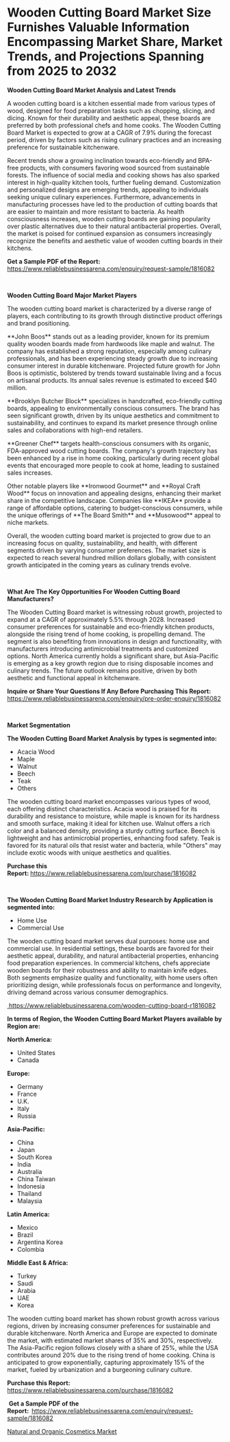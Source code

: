 <p><h1>Wooden Cutting Board Market Size Furnishes Valuable Information Encompassing Market Share, Market Trends, and Projections Spanning from 2025 to 2032</h1></p><p><strong>Wooden Cutting Board Market Analysis and Latest Trends</strong></p>
<p><p>A wooden cutting board is a kitchen essential made from various types of wood, designed for food preparation tasks such as chopping, slicing, and dicing. Known for their durability and aesthetic appeal, these boards are preferred by both professional chefs and home cooks. The Wooden Cutting Board Market is expected to grow at a CAGR of 7.9% during the forecast period, driven by factors such as rising culinary practices and an increasing preference for sustainable kitchenware.</p><p>Recent trends show a growing inclination towards eco-friendly and BPA-free products, with consumers favoring wood sourced from sustainable forests. The influence of social media and cooking shows has also sparked interest in high-quality kitchen tools, further fueling demand. Customization and personalized designs are emerging trends, appealing to individuals seeking unique culinary experiences. Furthermore, advancements in manufacturing processes have led to the production of cutting boards that are easier to maintain and more resistant to bacteria. As health consciousness increases, wooden cutting boards are gaining popularity over plastic alternatives due to their natural antibacterial properties. Overall, the market is poised for continued expansion as consumers increasingly recognize the benefits and aesthetic value of wooden cutting boards in their kitchens.</p></p>
<p><strong>Get a Sample PDF of the Report:&nbsp;</strong> <a href="https://www.reliablebusinessarena.com/enquiry/request-sample/1816082?utm_campaign=2942&utm_medium=2&utm_source=Github&utm_content=ia&utm_term=04042025&utm_id=wooden-cutting-board">https://www.reliablebusinessarena.com/enquiry/request-sample/1816082</a></p>
<p>&nbsp;</p>
<p><strong>Wooden Cutting Board Major Market Players</strong></p>
<p><p>The wooden cutting board market is characterized by a diverse range of players, each contributing to its growth through distinctive product offerings and brand positioning. </p><p>**John Boos** stands out as a leading provider, known for its premium quality wooden boards made from hardwoods like maple and walnut. The company has established a strong reputation, especially among culinary professionals, and has been experiencing steady growth due to increasing consumer interest in durable kitchenware. Projected future growth for John Boos is optimistic, bolstered by trends toward sustainable living and a focus on artisanal products. Its annual sales revenue is estimated to exceed $40 million.</p><p>**Brooklyn Butcher Block** specializes in handcrafted, eco-friendly cutting boards, appealing to environmentally conscious consumers. The brand has seen significant growth, driven by its unique aesthetics and commitment to sustainability, and continues to expand its market presence through online sales and collaborations with high-end retailers.</p><p>**Greener Chef** targets health-conscious consumers with its organic, FDA-approved wood cutting boards. The company's growth trajectory has been enhanced by a rise in home cooking, particularly during recent global events that encouraged more people to cook at home, leading to sustained sales increases.</p><p>Other notable players like **Ironwood Gourmet** and **Royal Craft Wood** focus on innovation and appealing designs, enhancing their market share in the competitive landscape. Companies like **IKEA** provide a range of affordable options, catering to budget-conscious consumers, while the unique offerings of **The Board Smith** and **Musowood** appeal to niche markets.</p><p>Overall, the wooden cutting board market is projected to grow due to an increasing focus on quality, sustainability, and health, with different segments driven by varying consumer preferences. The market size is expected to reach several hundred million dollars globally, with consistent growth anticipated in the coming years as culinary trends evolve.</p></p>
<p>&nbsp;</p>
<p><strong>What Are The Key Opportunities For Wooden Cutting Board Manufacturers?</strong></p>
<p><p>The Wooden Cutting Board market is witnessing robust growth, projected to expand at a CAGR of approximately 5.5% through 2028. Increased consumer preferences for sustainable and eco-friendly kitchen products, alongside the rising trend of home cooking, is propelling demand. The segment is also benefiting from innovations in design and functionality, with manufacturers introducing antimicrobial treatments and customized options. North America currently holds a significant share, but Asia-Pacific is emerging as a key growth region due to rising disposable incomes and culinary trends. The future outlook remains positive, driven by both aesthetic and functional appeal in kitchenware.</p></p>
<p><strong>Inquire or Share Your Questions If Any Before Purchasing This Report:</strong> <a href="https://www.reliablebusinessarena.com/enquiry/pre-order-enquiry/1816082?utm_campaign=2942&utm_medium=2&utm_source=Github&utm_content=ia&utm_term=04042025&utm_id=wooden-cutting-board">https://www.reliablebusinessarena.com/enquiry/pre-order-enquiry/1816082</a></p>
<p>&nbsp;</p>
<p><strong>Market Segmentation</strong></p>
<p><strong>The Wooden Cutting Board Market Analysis by types is segmented into:</strong></p>
<p><ul><li>Acacia Wood</li><li>Maple</li><li>Walnut</li><li>Beech</li><li>Teak</li><li>Others</li></ul></p>
<p><p>The wooden cutting board market encompasses various types of wood, each offering distinct characteristics. Acacia wood is praised for its durability and resistance to moisture, while maple is known for its hardness and smooth surface, making it ideal for kitchen use. Walnut offers a rich color and a balanced density, providing a sturdy cutting surface. Beech is lightweight and has antimicrobial properties, enhancing food safety. Teak is favored for its natural oils that resist water and bacteria, while "Others" may include exotic woods with unique aesthetics and qualities.</p></p>
<p><strong>Purchase this Report:&nbsp;</strong><a href="https://www.reliablebusinessarena.com/purchase/1816082?utm_campaign=2942&utm_medium=2&utm_source=Github&utm_content=ia&utm_term=04042025&utm_id=wooden-cutting-board">https://www.reliablebusinessarena.com/purchase/1816082</a></p>
<p>&nbsp;</p>
<p><strong>The Wooden Cutting Board Market Industry Research by Application is segmented into:</strong></p>
<p><ul><li>Home Use</li><li>Commercial Use</li></ul></p>
<p><p>The wooden cutting board market serves dual purposes: home use and commercial use. In residential settings, these boards are favored for their aesthetic appeal, durability, and natural antibacterial properties, enhancing food preparation experiences. In commercial kitchens, chefs appreciate wooden boards for their robustness and ability to maintain knife edges. Both segments emphasize quality and functionality, with home users often prioritizing design, while professionals focus on performance and longevity, driving demand across various consumer demographics.</p></p>
<p><a href="https://www.reliablebusinessarena.com/wooden-cutting-board-r1816082?utm_campaign=2942&utm_medium=2&utm_source=Github&utm_content=ia&utm_term=04042025&utm_id=wooden-cutting-board">&nbsp;https://www.reliablebusinessarena.com/wooden-cutting-board-r1816082</a></p>
<p><strong>In terms of Region, the Wooden Cutting Board Market Players available by Region are:</strong></p>
<p>
    <p> <strong> North America: </strong>
        <ul>
            <li>United States</li>
            <li>Canada</li>
        </ul>
        </p> 
    <p> <strong> Europe: </strong>
        <ul>
            <li>Germany</li>
            <li>France</li>
            <li>U.K.</li>
            <li>Italy</li>
            <li>Russia</li>
        </ul>
        </p> 
    <p> <strong> Asia-Pacific: </strong>
        <ul>
            <li>China</li>
            <li>Japan</li>
            <li>South Korea</li>
            <li>India</li>
            <li>Australia</li>
            <li>China Taiwan</li>
            <li>Indonesia</li>
            <li>Thailand</li>
            <li>Malaysia</li>
        </ul>
        </p> 
    <p> <strong> Latin America: </strong>
        <ul>
            <li>Mexico</li>
            <li>Brazil</li>
            <li>Argentina Korea</li>
            <li>Colombia</li>
        </ul>
        </p> 
    <p> <strong> Middle East & Africa: </strong>
        <ul>
            <li>Turkey</li>
            <li>Saudi</li>
            <li>Arabia</li>
            <li>UAE</li>
            <li>Korea</li>
        </ul>
    </p>
    </p>
<p><p>The wooden cutting board market has shown robust growth across various regions, driven by increasing consumer preferences for sustainable and durable kitchenware. North America and Europe are expected to dominate the market, with estimated market shares of 35% and 30%, respectively. The Asia-Pacific region follows closely with a share of 25%, while the USA contributes around 20% due to the rising trend of home cooking. China is anticipated to grow exponentially, capturing approximately 15% of the market, fueled by urbanization and a burgeoning culinary culture.</p></p>
<p><strong>Purchase this Report: </strong><a href="https://www.reliablebusinessarena.com/purchase/1816082?utm_campaign=2942&utm_medium=2&utm_source=Github&utm_content=ia&utm_term=04042025&utm_id=wooden-cutting-board">https://www.reliablebusinessarena.com/purchase/1816082</a></p>
<p>&nbsp;<strong>Get a Sample PDF of the Report:&nbsp;&nbsp;</strong><a href="https://www.reliablebusinessarena.com/enquiry/request-sample/1816082?utm_campaign=2942&utm_medium=2&utm_source=Github&utm_content=ia&utm_term=04042025&utm_id=wooden-cutting-board">https://www.reliablebusinessarena.com/enquiry/request-sample/1816082</a></p>
<p><strong></strong></p>
<p><p><a href="https://github.com/iroldilom/Market-Research-Report-List-1/blob/main/natural-and-organic-cosmetics-market.md?utm_campaign=2942&utm_medium=2&utm_source=Github&utm_content=ia&utm_term=04042025&utm_id=wooden-cutting-board">Natural and Organic Cosmetics Market</a></p></p>